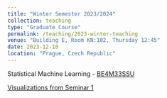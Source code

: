 ```yaml
---
title: "Winter Semester 2023/2024"
collection: teaching
type: "Graduate Course"
permalink: /teaching/2023-winter-teaching
venue: "Building E, Room KN:102, Thursday 12:45"
date: 2023-12-10
location: "Prague, Czech Republic"
---
```


Statistical Machine Learning - [BE4M33SSU](https://cw.fel.cvut.cz/b231/courses/be4m33ssu/start)

[Visualizations from Seminar 1](../files/12_10_2023_SSU_Seminar_Jupyter_Notebook.zip)
